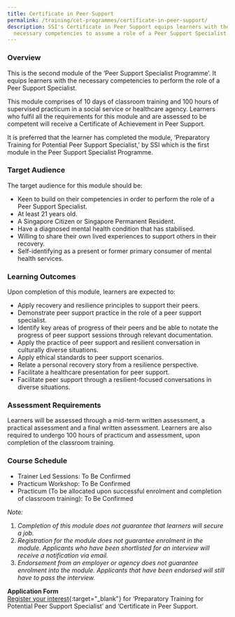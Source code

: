 ```yaml
---
title: Certificate in Peer Support
permalink: /training/cet-programmes/certificate-in-peer-support/
description: SSI's Certificate in Peer Support equips learners with the
  necessary competencies to assume a role of a Peer Support Specialist.
---
```

### Overview

This is the second module of the ‘Peer Support Specialist Programme’. It equips learners with the necessary competencies to perform the role of a Peer Support Specialist.

This module comprises of 10 days of classroom training and 100 hours of supervised practicum in a social service or healthcare agency. Learners who fulfil all the requirements for this module and are assessed to be competent will receive a Certificate of Achievement in Peer Support.

It is preferred that the learner has completed the module, ‘Preparatory Training for Potential Peer Support Specialist,’ by SSI which is the first module in the Peer Support Specialist Programme.

### Target Audience

The target audience for this module should be: 
-  Keen to build on their competencies in order to perform the role of a Peer Support Specialist.
-  At least 21 years old.
-  A Singapore Citizen or Singapore Permanent Resident.
-  Have a diagnosed mental health condition that has stabilised.
-  Willing to share their own lived experiences to support others in their recovery.
-  Self-identifying as a present or former primary consumer of mental health services.

### Learning Outcomes

Upon completion of this module, learners are expected to:

- Apply recovery and resilience principles to support their peers.
- Demonstrate peer support practice in the role of a peer support specialist.
- Identify key areas of progress of their peers and be able to notate the progress of peer support sessions through relevant documentation.
- Apply the practice of peer support and resilient conversation in culturally diverse situations. 
- Apply ethical standards to peer support scenarios.
- Relate a personal recovery story from a resilience perspective.
- Facilitate a healthcare presentation for peer support.
- Facilitate peer support through a resilient-focused conversations in diverse situations. 

### Assessment Requirements

Learners will be assessed through a mid-term written assessment, a practical assessment and a final written assessment. Learners are also required to undergo 100 hours of practicum and assessment, upon completion of the classroom training.

### Course Schedule


- Trainer Led Sessions: To Be Confirmed
- Practicum Workshop: To Be Confirmed
- Practicum (To be allocated upon successful enrolment and completion of classroom training): To Be Confirmed

_Note:_

1.  _Completion of this module does not guarantee that learners will secure a job._
2.  _Registration for the module does not guarantee enrolment in the module. Applicants who have been shortlisted for an interview will receive a notification via email._
3.  _Endorsement from an employer or agency does not guarantee enrolment into the module. Applicants that have been endorsed will still have to pass the interview._

**Application Form**<br>
[Register your interest](https://form.gov.sg/64ef65027fc1090011942941){:target="_blank"} for ‘Preparatory Training for Potential Peer Support Specialist’ and ‘Certificate in Peer Support.
